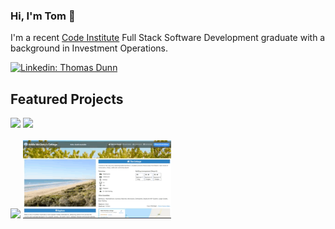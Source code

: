### Hi, I'm Tom 👋 

I'm a recent [Code Institute](https://codeinstitute.net/about-us/) Full Stack Software Development graduate with a background in Investment Operations.

[![Linkedin: Thomas Dunn](https://img.shields.io/badge/-LinkedIn-blue?style=flat-square&logo=Linkedin&logoColor=white&link=https://www.linkedin.com/in/thomasdunn891/)](https://www.linkedin.com/in/thomasdunn891/)

## Featured Projects

<a href="https://tdunn891.github.io/trackit-issue-tracker"><img src="https://github.com/tdunn891/trackit-issue-tracker/blob/master/trackit.gif" width=45% /></a>
<a href="https://tdunn891.github.io/spacex-dashboard"><img src="https://github.com/tdunn891/spacex-dashboard/blob/master/assets/img/space-x.gif" width=47% /></a>
<br>
<br>
<a href="https://tdunn891.github.io/aeropress-hub"><img src="https://github.com/tdunn891/aeropress-hub/blob/master/static/images/aeropress.gif" width=47% /></a>
<a href="https://tdunn891.github.io/addie-mcginty-cottage"><img src="https://github.com/tdunn891/addie-mcginty-cottage/blob/master/assets/addie-mcginty.gif" width=47% /></a>
